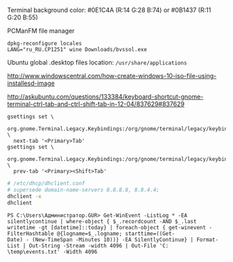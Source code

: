 
Terminal background color: #0E1C4A (R:14 G:28 B:74) or #0B1437 (R:11 G:20 B:55)

PCManFM file manager
```
dpkg-reconfigure locales
LANG="ru_RU.CP1251" wine Downloads/bvssol.exe
```

Ubuntu global .desktop files location: `/usr/share/applications`

http://www.windowscentral.com/how-create-windows-10-iso-file-using-installesd-image

http://askubuntu.com/questions/133384/keyboard-shortcut-gnome-terminal-ctrl-tab-and-ctrl-shift-tab-in-12-04/837629#837629
```
gsettings set \
  org.gnome.Terminal.Legacy.Keybindings:/org/gnome/terminal/legacy/keybindings/ \
  next-tab '<Primary>Tab'
gsettings set \
  org.gnome.Terminal.Legacy.Keybindings:/org/gnome/terminal/legacy/keybindings/ \
  prev-tab '<Primary><Shift>Tab'
```

``` bash
# /etc/dhcp/dhclient.conf
# supersede domain-name-servers 8.8.8.8, 8.8.4.4;
dhclient -x
dhclient
```

```
PS C:\Users\Администратор.GUR> Get-WinEvent -ListLog * -EA silentlycontinue | where-object { $_.recordcount -AND $_.last
writetime -gt [datetime]::today} | foreach-object { get-winevent -FilterHashtable @{logname=$_.logname; starttime=((Get-
Date) - (New-TimeSpan -Minutes 10))} -EA SilentlyContinue} | Format-List | Out-String -Stream -width 4096 | Out-File 'C:
\temp\events.txt' -Width 4096
```
